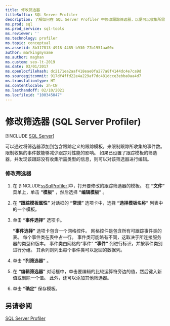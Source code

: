 ```yaml
---
title: 修改筛选器
titleSuffix: SQL Server Profiler
description: 了解如何在 SQL Server Profiler 中修改跟踪筛选器，以便可以收集所需信息。 了解跟踪筛选器如何影响数据库性能。
ms.prod: sql
ms.prod_service: sql-tools
ms.reviewer: ''
ms.technology: profiler
ms.topic: conceptual
ms.assetid: 8b317813-4918-4485-b930-77b1951aa00c
author: markingmyname
ms.author: maghan
ms.custom: seo-lt-2019
ms.date: 03/01/2017
ms.openlocfilehash: dc2171ea2aaf418eae0fa277a8f4144dc4e7ca9d
ms.sourcegitcommit: 917df4ffd22e4a229af7dc481dcce3ebba0aa4d7
ms.translationtype: HT
ms.contentlocale: zh-CN
ms.lasthandoff: 02/10/2021
ms.locfileid: "100345047"
---
```

# <a name="modify-a-filter-sql-server-profiler"></a>修改筛选器 (SQL Server Profiler)

 [!INCLUDE [SQL Server](../../includes/applies-to-version/sqlserver.md)]

可以通过将筛选器添加到包含跟踪定义的跟踪模板，来限制跟踪所收集的事件数。 限制收集的事件数能够减少跟踪对性能的影响。 如果已设置了跟踪模板的筛选器，并发现该跟踪没有收集所需类型的信息，则可以对该筛选器进行编辑。  
  
### <a name="to-modify-a-filter"></a>修改筛选器  
  
1.  在 [!INCLUDE[ssSqlProfiler](../../includes/sssqlprofiler-md.md)]中，打开要修改的跟踪筛选器的模板。 在 **“文件”** 菜单上，单击 **“模板”** ，然后选择 **“编辑模板”** 。  
  
2.  在 **“跟踪模板属性”** 对话框的 **“常规”** 选项卡中，选择 **“选择模板名称”** 列表中的一个模板。  
  
3.  单击 **“事件选择”** 选项卡。  
  
     **“事件选择”** 选项卡包含一个网格控件。 网格控件是包含所有可跟踪事件类的表。 每个事件类在表中占一行。 事件类可能略有不同，这取决于所连接服务器的类型和版本。 事件类由网格的“事件” **“事件”** 列进行标识，并按事件类别进行分组。 其余列则列出每个事件类可以返回的数据列。  
  
4.  单击 **“列筛选器”** 。  
  
5.  在 **“编辑筛选器”** 对话框中，单击要编辑的比较运算符旁边的值，然后键入新值或删除一个值。 此外，还可以添加其他筛选器。  
  
6.  单击 **“确定”** 保存模板。  
  
## <a name="see-also"></a>另请参阅  
 [SQL Server Profiler](../../tools/sql-server-profiler/sql-server-profiler.md)  
  
  
